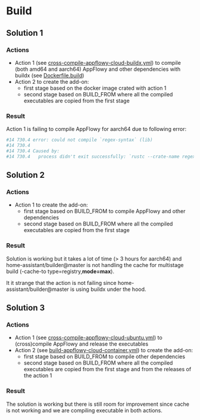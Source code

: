 # Build

## Solution 1

### Actions

- Action 1 (see [cross-compile-appflowy-cloud-buildx.yml](../.github/workflows/cross-compile-appflowy-cloud-buildx.yml)) to compile (both amd64 and aarch64) AppFlowy and other dependencies with buildx (see [Dockerfile.build](Dockerfile.build))
- Action 2 to create the add-on:
  - first stage based on the docker image crated with action 1
  - second stage based on BUILD_FROM where all the compiled executables are copied from the first stage

### Result

Action 1 is failing to compile AppFlowy for aarch64 due to following error:

``` bash
#14 730.4 error: could not compile `regex-syntax` (lib)
#14 730.4 
#14 730.4 Caused by:
#14 730.4   process didn't exit successfully: `rustc --crate-name regex_syntax --edition=2021 /root/.cargo/registry/src/index.crates.io-6f17d22bba15001f/regex-syntax-0.8.2/src/lib.rs --error-format=json --json=diagnostic-rendered-ansi,artifacts,future-incompat --crate-type lib --emit=dep-info,metadata,link -C opt-level=3 -C codegen-units=1 --cfg 'feature="default"' --cfg 'feature="std"' --cfg 'feature="unicode"' --cfg 'feature="unicode-age"' --cfg 'feature="unicode-bool"' --cfg 'feature="unicode-case"' --cfg 'feature="unicode-gencat"' --cfg 'feature="unicode-perl"' --cfg 'feature="unicode-script"' --cfg 'feature="unicode-segment"' -C metadata=a5dfb19fe88f809e -C extra-filename=-a5dfb19fe88f809e --out-dir /appflowy_cloud/AppFlowy-Cloud/target/release/deps -L dependency=/appflowy_cloud/AppFlowy-Cloud/target/release/deps --cap-lints allow` (signal: 11, SIGSEGV: invalid memory reference)
```

## Solution 2

### Actions

- Action 1 to create the add-on:
  - first stage based on BUILD_FROM to compile AppFlowy and other dependencies
  - second stage based on BUILD_FROM where all the compiled executables are copied from the first stage

### Result

Solution is working but it takes a lot of time (> 3 hours for aarch64) and home-assistant/builder@master is not handling the cache for multistage build (-cache-to type=registry,**mode=max**).

It it strange that the action is not failing since home-assistant/builder@master is using buildx under the hood.

## Solution 3

### Actions

- Action 1 (see [cross-compile-appflowy-cloud-ubuntu.yml](../.github/workflows/cross-compile-appflowy-cloud-ubuntu.yml)) to (cross)compile AppFlowy and release the executables
- Action 2 (see [build-appflowy-cloud-container.yml](../.github/workflows/build-appflowy-cloud-container.yml)) to create the add-on:
  - first stage based on BUILD_FROM to compile other dependencies
  - second stage based on BUILD_FROM where all the compiled executables are copied from the first stage and from the releases of the action 1

### Result

The solution is working but there is still room for improvement since cache is not working and we are compiling executable in both actions.
